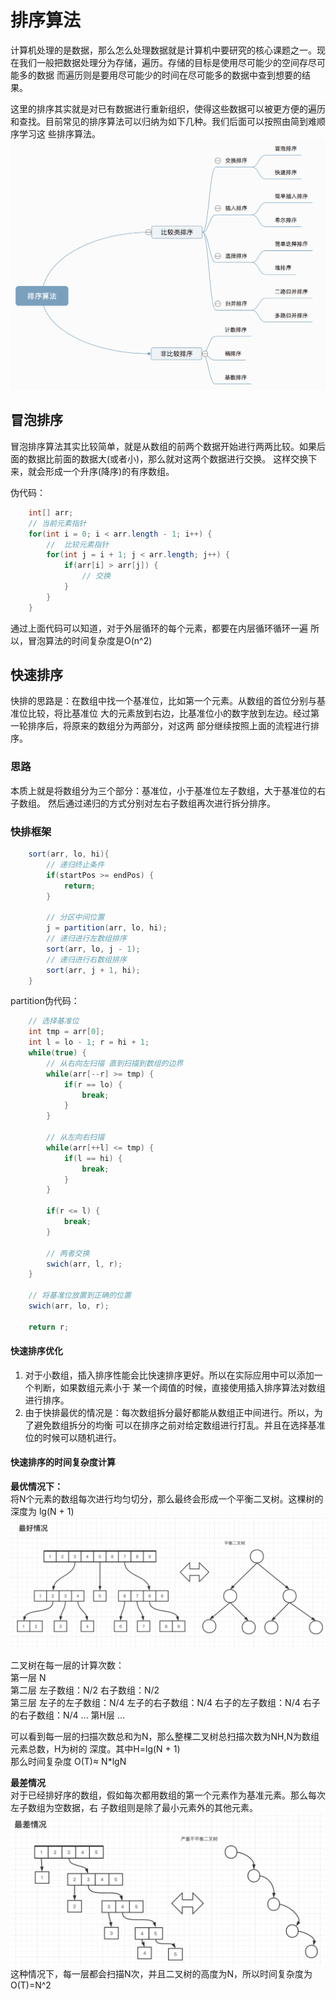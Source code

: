 # 排序算法
计算机处理的是数据，那么怎么处理数据就是计算机中要研究的核心课题之一。现在我们一般把数据处理分为存储，遍历。存储的目标是使用尽可能少的空间存尽可能多的数据
而遍历则是要用尽可能少的时间在尽可能多的数据中查到想要的结果。

这里的排序其实就是对已有数据进行重新组织，使得这些数据可以被更方便的遍历和查找。目前常见的排序算法可以归纳为如下几种。我们后面可以按照由简到难顺序学习这
些排序算法。
![Alt 排序算法](img.png)

## 冒泡排序
冒泡排序算法其实比较简单，就是从数组的前两个数据开始进行两两比较。如果后面的数据比前面的数据大(或者小)，那么就对这两个数据进行交换。
这样交换下来，就会形成一个升序(降序)的有序数组。

伪代码：
```java
    int[] arr;
    // 当前元素指针
    for(int i = 0; i < arr.length - 1; i++) {
        //  比较元素指针
        for(int j = i + 1; j < arr.length; j++) {
            if(arr[i] > arr[j]) {
                // 交换    
            }
        }
    }
```
通过上面代码可以知道，对于外层循环的每个元素，都要在内层循环循环一遍
所以，冒泡算法的时间复杂度是O(n^2)

## 快速排序
快排的思路是：在数组中找一个基准位，比如第一个元素。从数组的首位分别与基准位比较，将比基准位
大的元素放到右边，比基准位小的数字放到左边。经过第一轮排序后，将原来的数组分为两部分，对这两
部分继续按照上面的流程进行排序。

### 思路
本质上就是将数组分为三个部分：基准位，小于基准位左子数组，大于基准位的右子数组。
然后通过递归的方式分别对左右子数组再次进行拆分排序。

### 快排框架
```java
    sort(arr, lo, hi){
        // 递归终止条件
        if(startPos >= endPos) {
            return;
        }
        
        // 分区中间位置
        j = partition(arr, lo, hi);
        // 递归进行左数组排序
        sort(arr, lo, j - 1);
        // 递归进行右数组排序
        sort(arr, j + 1, hi);
    }
```
partition伪代码：
```java
    // 选择基准位
    int tmp = arr[0];
    int l = lo - 1; r = hi + 1;
    while(true) {
        // 从右向左扫描 直到扫描到数组的边界
        while(arr[--r] >= tmp) {
            if(r == lo) {
                break;    
            }
        }
        
        // 从左向右扫描
        while(arr[++l] <= tmp) {
            if(l == hi) {
                break;    
            }
        }
        
        if(r <= l) {
            break;
        }
        
        // 两者交换
        swich(arr, l, r);
    }
    
    // 将基准位放置到正确的位置
    swich(arr, lo, r);
    
    return r;
```

#### 快速排序优化
1. 对于小数组，插入排序性能会比快速排序更好。所以在实际应用中可以添加一个判断，如果数组元素小于
某一个阈值的时候，直接使用插入排序算法对数组进行排序。
2. 由于快排最优的情况是：每次数组拆分最好都能从数组正中间进行。所以，为了避免数组拆分的均衡
可以在排序之前对给定数组进行打乱。并且在选择基准位的时候可以随机进行。

#### 快速排序的时间复杂度计算
**最优情况下：**      
将N个元素的数组每次进行均匀切分，那么最终会形成一个平衡二叉树。这棵树的深度为
lg(N + 1)
![Alt 排序算法](快排的最好情况.jpg)

二叉树在每一层的计算次数：  
第一层 N  
第二层 左子数组：N/2  右子数组：N/2  
第三层 左子的左子数组：N/4  左子的右子数组：N/4 右子的左子数组：N/4 右子的右子数组：N/4
...
第H层 ...

可以看到每一层的扫描次数总和为N，那么整棵二叉树总扫描次数为NH,N为数组元素总数，H为树的
深度。其中H=lg(N + 1)  
那么时间复杂度  O(T)≈ N*lgN



**最差情况**        
对于已经排好序的数组，假如每次都用数组的第一个元素作为基准元素。那么每次左子数组为空数据，右
子数组则是除了最小元素外的其他元素。
![Alt 排序算法](快排的最差情况.jpg)
这种情况下，每一层都会扫描N次，并且二叉树的高度为N，所以时间复杂度为
O(T)=N^2
























